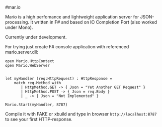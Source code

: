 #mar.io


Mario is a high perfomance and lightweight application server for JSON-processing. It written in F# and based on IO Completion Port (also worked under Mono).

Currently under development.

For trying just create F# console application with referenced mario.server.dll:
    
    open Mario.HttpContext
    open Mario.WebServer


    let myHandler (req:HttpRequest) : HttpResponse =
        match req.Method with
           | HttpMethod.GET -> { Json = "Yet Another GET Request" }
           | HttpMethod.POST -> { Json = req.Body }
           | _ -> { Json = "Not Implemented" }

    Mario.Start(myHandler, 8787)

Compile it with FAKE or xbuild and type in browser `http://localhost:8787` to see your first HTTP-response.
